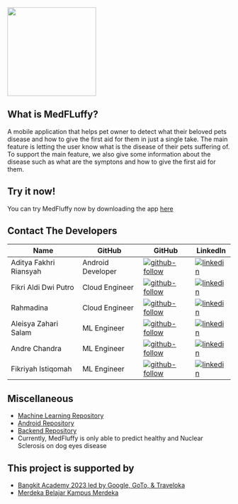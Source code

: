 <img src="https://storage.googleapis.com/medfluffy-resources/logo.png" width="200">

## What is MedFLuffy?

A mobile application that helps pet owner to detect what their beloved pets disease and how to give the first aid for them in just a single take. The main feature is letting the user know what is the disease of their pets suffering of. To support the main feature, we also give some information about the disease such as what are the symptons and how to give the first aid for them.

## Try it now!
You can try MedFluffy now by downloading the app [here](https://kampusmerdeka.kemdikbud.go.id/) 

## Contact The Developers
| Name | GitHub | GitHub | LinkedIn |
| ------ | ------ | ------ | ------ |
| Aditya Fakhri Riansyah | Android Developer | [![github-follow][github-shield]][github-adit] | [![linkedin][linkedin-shield]][linkedin-adit] |
| Fikri Aldi Dwi Putro | Cloud Engineer | [![github-follow][github-shield]][github-aldi] | [![linkedin][linkedin-shield]][linkedin-aldi] |
| Rahmadina | Cloud Engineer | [![github-follow][github-shield]][github-dina] | [![linkedin][linkedin-shield]][linkedin-dina] |
| Aleisya Zahari Salam | ML Engineer | [![github-follow][github-shield]][github-ale] | [![linkedin][linkedin-shield]][linkedin-ale] |
| Andre Chandra | ML Engineer | [![github-follow][github-shield]][github-andre] | [![linkedin][linkedin-shield]][linkedin-andre] |
| Fikriyah Istiqomah | ML Engineer | [![github-follow][github-shield]][github-isti] | [![linkedin][linkedin-shield]][linkedin-isti] |

## Miscellaneous
- [Machine Learning Repository][github-medfluffy-ml]
- [Android Repository][github-medfluffy-android]
- [Backend Repository][github-medfluffy-backend]
- Currently, MedFluffy is only able to predict healthy and Nuclear Sclerosis on dog eyes disease


## This project is supported by
- [Bangkit Academy 2023 led by Google, GoTo, & Traveloka](https://kampusmerdeka.kemdikbud.go.id/) 
- [Merdeka Belajar Kampus Merdeka ](https://kampusmerdeka.kemdikbud.go.id/) 



[//]: # (LINKS)

[github-medfluffy-ml]: https://github.com/MedFluffy/medfluffy-ml
[github-medfluffy-android]: https://github.com/MedFluffy/medfluffy-android
[github-medfluffy-backend]: https://github.com/MedFluffy/medfluffy-backend

[github-shield]: https://img.shields.io/badge/github-0077B5?style=for-the-badge&logo=github&logoColor=white

[github-adit]: https://github.com/adityafakhrii
[github-ale]: https://github.com/AleisyaZahari
[github-andre]: https://github.com/AndreC097
[github-isti]: https://github.com/fikriyahistiqomah
[github-dina]: https://github.com/rhmdin
[github-aldi]: https://github.com/fikrialdi10

[github-follow-adit]: https://img.shields.io/github/followers/adityafakhrii?style=for-the-badge
[github-follow-ale]: https://img.shields.io/github/followers/AleisyaZahari?style=social
[github-follow-andre]: https://img.shields.io/github/followers/AndreC097?style=social
[github-follow-isti]: https://img.shields.io/github/followers/fikriyahistiqomah?style=social
[github-follow-dina]: https://img.shields.io/github/followers/rhmdin?style=social
[github-follow-aldi]: https://img.shields.io/github/followers/fikrialdi10?style=social&

[linkedin-shield]: https://img.shields.io/badge/LinkedIn-0077B5?style=for-the-badge&logo=linkedin&logoColor=white

[linkedin-adit]: https://www.linkedin.com/in/adityafakhrii/
[linkedin-ale]: https://www.linkedin.com/in/aleisya-zahari-salam-5b8090222/
[linkedin-andre]: https://www.linkedin.com/in/andre-chandra-a445b2271/
[linkedin-isti]: https://www.linkedin.com/in/fikriyahistiqomah/
[linkedin-dina]: https://www.linkedin.com/in/rhmdin/
[linkedin-aldi]: https://www.linkedin.com/in/fikrialdi/

